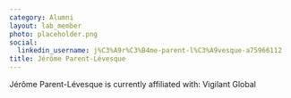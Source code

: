 ```yaml
---
category: Alumni
layout: lab_member
photo: placeholder.png
social:
  linkedin_username: j%C3%A9r%C3%B4me-parent-l%C3%A9vesque-a75966112
title: Jérôme Parent-Lévesque
---
```


Jérôme Parent-Lévesque is currently affiliated with: Vigilant Global